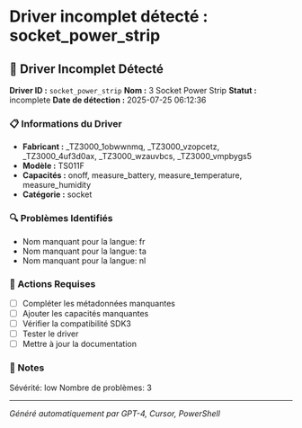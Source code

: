 # Driver incomplet détecté : socket_power_strip

## 🚨 Driver Incomplet Détecté

**Driver ID :** `socket_power_strip`
**Nom :** 3 Socket Power Strip
**Statut :** incomplete
**Date de détection :** 2025-07-25 06:12:36

### 📋 Informations du Driver
- **Fabricant :** _TZ3000_1obwwnmq, _TZ3000_vzopcetz, _TZ3000_4uf3d0ax, _TZ3000_wzauvbcs, _TZ3000_vmpbygs5
- **Modèle :** TS011F
- **Capacités :** onoff, measure_battery, measure_temperature, measure_humidity
- **Catégorie :** socket

### 🔍 Problèmes Identifiés
- Nom manquant pour la langue: fr
- Nom manquant pour la langue: ta
- Nom manquant pour la langue: nl

### 🎯 Actions Requises
- [ ] Compléter les métadonnées manquantes
- [ ] Ajouter les capacités manquantes
- [ ] Vérifier la compatibilité SDK3
- [ ] Tester le driver
- [ ] Mettre à jour la documentation

### 📝 Notes
Sévérité: low
Nombre de problèmes: 3

---
*Généré automatiquement par GPT-4, Cursor, PowerShell*

